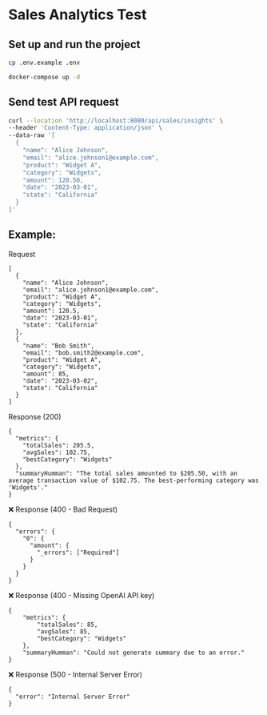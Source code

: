 # Sales Analytics Test

## Set up and run the project

```sh
cp .env.example .env

docker-compose up -d
```

## Send test API request

```sh
curl --location 'http://localhost:8080/api/sales/insights' \
--header 'Content-Type: application/json' \
--data-raw '[
  {
    "name": "Alice Johnson",
    "email": "alice.johnson1@example.com",
    "product": "Widget A",
    "category": "Widgets",
    "amount": 120.50,
    "date": "2023-03-01",
    "state": "California"
  }
]'
```

## Example:

Request
```
[
  {
    "name": "Alice Johnson",
    "email": "alice.johnson1@example.com",
    "product": "Widget A",
    "category": "Widgets",
    "amount": 120.5,
    "date": "2023-03-01",
    "state": "California"
  },
  {
    "name": "Bob Smith",
    "email": "bob.smith2@example.com",
    "product": "Widget A",
    "category": "Widgets",
    "amount": 85,
    "date": "2023-03-02",
    "state": "California"
  }
]
```

Response (200)
```
{
  "metrics": {
    "totalSales": 205.5,
    "avgSales": 102.75,
    "bestCategory": "Widgets"
  },
  "summaryHumman": "The total sales amounted to $205.50, with an average transaction value of $102.75. The best-performing category was 'Widgets'."
}
```

❌ Response (400 - Bad Request)
```
{
  "errors": {
    "0": {
      "amount": {
        "_errors": ["Required"]
      }
    }
  }
}

```
❌ Response (400 - Missing OpenAI API key)
```
{
    "metrics": {
        "totalSales": 85,
        "avgSales": 85,
        "bestCategory": "Widgets"
    },
    "summaryHumman": "Could not generate summary due to an error."
}
```

❌ Response (500 - Internal Server Error)
```
{
  "error": "Internal Server Error"
}
```

